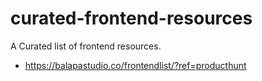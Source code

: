 # curated-frontend-resources
A Curated list of frontend resources.

* https://balapastudio.co/frontendlist/?ref=producthunt
